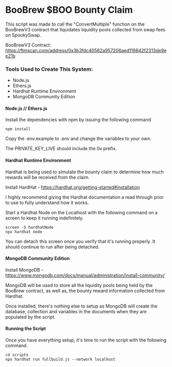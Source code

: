 # BooBrew $BOO Bounty Claim

This script was made to call the "ConvertMultiple" function on the BooBrewV3 contract that liquidates liquidity pools collected from swap fees on SpookySwap.

BooBrewV3 Contract: https://ftmscan.com/address/0x3b3fdc40582a957206aed119842f2313de9ee21b

### Tools Used to Create This System:
- Node.js
- Ethers.js
- Hardhat Runtime Environment
- MongoDB Community Edition

#### Node.js // Ethers.js

Install the dependencies with npm by issuing the following command

```shell
npm install
```

Copy the .env.example to .env and change the variables to your own.

The PRIVATE_KEY_LIVE should include the 0x prefix.

#### Hardhat Runtime Environment

Hardhat is being used to simulate the bounty claim to determine how much rewards will be received from the claim.

Install HardHat - https://hardhat.org/getting-started#installation

I highly recommend giving the Hardhat documentation a read through prior to use to fully understand how it works.

Start a Hardhat Node on the Localhost with the following command on a screen to keep it running indefinitely.

```shell
screen -S hardhatNode
npx hardhat node
```

You can detach this screen once you verify that it's running properly. It should continue to run after being detached.

#### MongoDB Community Edition

Install MongoDB - https://www.mongodb.com/docs/manual/administration/install-community/

MongoDB will be used to store all the liquidity pools being held by the BooBrew contract, as well as, the bounty reward information collected from Hardhat.

Once installed, there's nothing else to setup as MongoDB will create the database, collection and variables in the documents when they are populated by the script.

#### Running the Script

Once you have everything setup, it's time to run the script with the following command.

```shell
cd scripts
npx hardhat run fullbuild.js --network localhost
```

